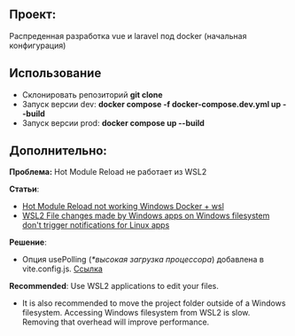 ## Проект: 
Распреденная разработка vue и laravel под docker (начальная конфигурация) 

## Использование

- Склонировать репозиторий  <b>git clone</b>
- Запуск версии dev: <b>docker compose -f docker-compose.dev.yml up --build</b>
- Запуск версии prod: <b>docker compose up --build</b>

## Дополнительно:

<p> <b>Проблема:</b> Hot Module Reload не работает из WSL2 </p>

<b>Статьи</b>:
    
- [Hot Module Reload not working Windows Docker + wsl](https://github.com/vitejs/vite/issues/1153?ysclid=m4hml1km27842778662)
- [WSL2 File changes made by Windows apps on Windows filesystem don't trigger notifications for Linux apps](https://github.com/vitejs/vite/issues/1153?ysclid=m4hml1km27842778662)

<b>Решение</b>:

- Опция usePolling (<i>*высокая загрузка процессора</i>) добавлена в vite.config.js. [Ссылка](https://vite.dev/config/server-options.html#server-watch) 

<b>Recommended</b>: Use WSL2 applications to edit your files.
- It is also recommended to move the project folder outside of a Windows filesystem. Accessing Windows filesystem from WSL2 is slow. Removing that overhead will improve performance.
